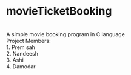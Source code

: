 # movieTicketBooking
<br>
A simple movie booking program in C language
<br>
Project Members:
<br>
1. Prem sah <br>
2. Nandeesh <br>
3. Ashi <br>
4. Damodar <br>